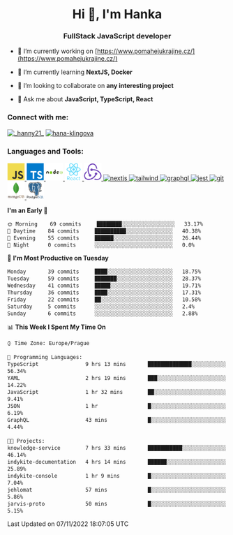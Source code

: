 <h1 align="center">Hi 👋, I'm Hanka</h1>
<h3 align="center">FullStack JavaScript developer</h3>

- 🔭 I’m currently working on [https://www.pomahejukrajine.cz/](https://www.pomahejukrajine.cz/)

- 🌱 I’m currently learning **NextJS, Docker**

- 👯 I’m looking to collaborate on **any interesting project**

- 💬 Ask me about **JavaScript, TypeScript, React**

<h3 align="left">Connect with me:</h3>
<p align="left">
<a href="https://twitter.com/_hanny21_" target="blank"><img align="center" src="https://raw.githubusercontent.com/rahuldkjain/github-profile-readme-generator/master/src/images/icons/Social/twitter.svg" alt="_hanny21_" height="30" width="40" /></a>
<a href="https://linkedin.com/in/hana-klingova" target="blank"><img align="center" src="https://raw.githubusercontent.com/rahuldkjain/github-profile-readme-generator/master/src/images/icons/Social/linked-in-alt.svg" alt="hana-klingova" height="30" width="40" /></a>
</p>

<h3 align="left">Languages and Tools:</h3>
<p align="left"> 
<a href="https://developer.mozilla.org/en-US/docs/Web/JavaScript" target="_blank" rel="noreferrer"> <img src="https://raw.githubusercontent.com/devicons/devicon/master/icons/javascript/javascript-original.svg" alt="javascript" width="40" height="40"/> </a> 
<a href="https://www.typescriptlang.org/" target="_blank" rel="noreferrer"> <img src="https://raw.githubusercontent.com/devicons/devicon/master/icons/typescript/typescript-original.svg" alt="typescript" width="40" height="40"/> </a> 
<a href="https://nodejsorg" target="_blank" rel="noreferrer"> <img src="https://raw.githubusercontent.com/devicons/devicon/master/icons/nodejs/nodejs-original-wordmark.svg" alt="nodejs" width="40" height="40"/> </a> 
<a href="https://reactjs.org/" target="_blank" rel="noreferrer"> <img src="https://raw.githubusercontent.com/devicons/devicon/master/icons/react/react-original-wordmark.svg" alt="react" width="40" height="40"/> </a> 
<a href="https://redux.js.org" target="_blank" rel="noreferrer"> <img src="https://raw.githubusercontent.com/devicons/devicon/master/icons/redux/redux-original.svg" alt="redux" width="40" height="40"/> </a> 
<a href="https://nextjs.org/" target="_blank" rel="noreferrer"> <img src="https://cdn.worldvectorlogo.com/logos/nextjs-2.svg" alt="nextjs" width="40" height="40"/> </a> 
<a href="https://tailwindcss.com/" target="_blank" rel="noreferrer"> <img src="https://www.vectorlogo.zone/logos/tailwindcss/tailwindcss-icon.svg" alt="tailwind" width="40" height="40"/> </a> 
<a href="https://graphql.org" target="_blank" rel="noreferrer"> <img src="https://www.vectorlogo.zone/logos/graphql/graphql-icon.svg" alt="graphql" width="40" height="40"/> </a> 
<a href="https://jestjs.io" target="_blank" rel="noreferrer"> <img src="https://www.vectorlogo.zone/logos/jestjsio/jestjsio-icon.svg" alt="jest" width="40" height="40"/> </a> 
<a href="https://git-scm.com/" target="_blank" rel="noreferrer"> <img src="https://www.vectorlogo.zone/logos/git-scm/git-scm-icon.svg" alt="git" width="40" height="40"/> </a> 
<a href="https://www.mongodb.com/" target="_blank" rel="noreferrer"> <img src="https://raw.githubusercontent.com/devicons/devicon/master/icons/mongodb/mongodb-original-wordmark.svg" alt="mongodb" width="40" height="40"/> </a>  
<a href="https://www.postgresql.org" target="_blank" rel="noreferrer"> <img src="https://raw.githubusercontent.com/devicons/devicon/master/icons/postgresql/postgresql-original-wordmark.svg" alt="postgresql" width="40" height="40"/> </a> 
</p>

<!--START_SECTION:waka-->
**I'm an Early 🐤** 

```text
🌞 Morning    69 commits     ████████░░░░░░░░░░░░░░░░░   33.17% 
🌆 Daytime    84 commits     ██████████░░░░░░░░░░░░░░░   40.38% 
🌃 Evening    55 commits     ██████░░░░░░░░░░░░░░░░░░░   26.44% 
🌙 Night      0 commits      ░░░░░░░░░░░░░░░░░░░░░░░░░   0.0%

```
📅 **I'm Most Productive on Tuesday** 

```text
Monday       39 commits     ████░░░░░░░░░░░░░░░░░░░░░   18.75% 
Tuesday      59 commits     ███████░░░░░░░░░░░░░░░░░░   28.37% 
Wednesday    41 commits     █████░░░░░░░░░░░░░░░░░░░░   19.71% 
Thursday     36 commits     ████░░░░░░░░░░░░░░░░░░░░░   17.31% 
Friday       22 commits     ██░░░░░░░░░░░░░░░░░░░░░░░   10.58% 
Saturday     5 commits      ░░░░░░░░░░░░░░░░░░░░░░░░░   2.4% 
Sunday       6 commits      ░░░░░░░░░░░░░░░░░░░░░░░░░   2.88%

```


📊 **This Week I Spent My Time On** 

```text
⌚︎ Time Zone: Europe/Prague

💬 Programming Languages: 
TypeScript               9 hrs 13 mins       ██████████████░░░░░░░░░░░   56.34% 
YAML                     2 hrs 19 mins       ███░░░░░░░░░░░░░░░░░░░░░░   14.22% 
JavaScript               1 hr 32 mins        ██░░░░░░░░░░░░░░░░░░░░░░░   9.41% 
JSON                     1 hr                █░░░░░░░░░░░░░░░░░░░░░░░░   6.19% 
GraphQL                  43 mins             █░░░░░░░░░░░░░░░░░░░░░░░░   4.44%

🐱‍💻 Projects: 
knowledge-service        7 hrs 33 mins       ███████████░░░░░░░░░░░░░░   46.14% 
indykite-documentation   4 hrs 14 mins       ██████░░░░░░░░░░░░░░░░░░░   25.89% 
indykite-console         1 hr 9 mins         █░░░░░░░░░░░░░░░░░░░░░░░░   7.04% 
jehlomat                 57 mins             █░░░░░░░░░░░░░░░░░░░░░░░░   5.86% 
jarvis-proto             50 mins             █░░░░░░░░░░░░░░░░░░░░░░░░   5.15%

```


 Last Updated on 07/11/2022 18:07:05 UTC
<!--END_SECTION:waka-->
